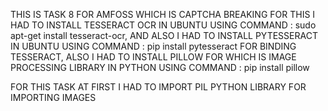 THIS IS TASK 8 FOR AMFOSS WHICH IS CAPTCHA BREAKING 
FOR THIS I HAD TO INSTALL TESSERACT OCR IN UBUNTU USING COMMAND : sudo apt-get install tesseract-ocr,
AND ALSO I HAD TO INSTALL PYTESSERACT IN UBUNTU USING COMMAND : pip install pytesseract FOR BINDING TESSERACT,
ALSO I HAD TO INSTALL PILLOW FOR WHICH IS IMAGE PROCESSING LIBRARY IN PYTHON USING COMMAND :  pip install pillow

FOR THIS TASK AT FIRST I HAD TO IMPORT PIL PYTHON LIBRARY FOR IMPORTING IMAGES



